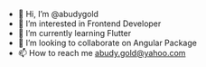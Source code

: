 - 👋 Hi, I’m @abudygold
- 👀 I’m interested in Frontend Developer
- 🌱 I’m currently learning Flutter
- 💞️ I’m looking to collaborate on Angular Package
- 📫 How to reach me abudy.gold@yahoo.com

<!---
abudygold/abudygold is a ✨ special ✨ repository because its `README.md` (this file) appears on your GitHub profile.
You can click the Preview link to take a look at your changes.
--->
